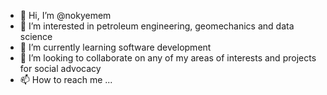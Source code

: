 - 👋 Hi, I’m @nokyemem
- 👀 I’m interested in petroleum engineering, geomechanics and data science
- 🌱 I’m currently learning software development
- 💞️ I’m looking to collaborate on any of my areas of interests and projects for social advocacy
- 📫 How to reach me ...

<!---
nokyemem/nokyemem is a ✨ special ✨ repository because its `README.md` (this file) appears on your GitHub profile.
You can click the Preview link to take a look at your changes.
--->
